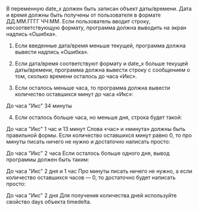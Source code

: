 В переменную date_x должен быть записан объект даты/времени. Дата и время должны быть получены от пользователя в формате ДД.ММ.ГГГГ ЧЧ:ММ. Если пользователь вводит строку, несоответствующую формату, программа должна выводить на экран надпись «Ошибка».

1) Если введенные дата/время меньше текущей, программа должна вывести надпись «Ошибка».

2) Если дата/время соответствуют формату и date_x больше текущей даты/времени, программа должна вывести строку с сообщением о том, сколько времени осталось до часа «Икс».

3) Если осталось меньше часа, то программа должна вывести количество оставшихся минут до часа «Икс»:

До часа "Икс" 34 минуты

4) Если осталось больше часа, но меньше дня, строка будет такой:

До часа "Икс" 1 час и 13 минут
Слова «час» и «минута» должны быть правильной формы. Если количество оставшихся минут равно 0, то про минуты писать ничего не нужно и достаточно написать просто:

До часа "Икс" 2 часа
Если осталось больше одного дня, вывод программы должен быть таким:

До часа "Икс" 2 дня и 1 час
Про минуты писать ничего не нужно, а если количество оставшихся часов — 0, то достаточно будет написать просто:

До часа "Икс" 2 дня
Для получения количества дней используйте свойство days объекта timedelta.
